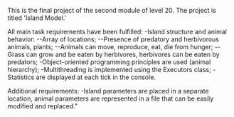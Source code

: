 This is the final project of the second module of level 20.
The project is titled 'Island Model.'

All main task requirements have been fulfilled:
-Island structure and animal behavior:
 --Array of locations;
 --Presence of predatory and herbivorous animals, plants;
 --Animals can move, reproduce, eat, die from hunger;
 --Grass can grow and be eaten by herbivores, herbivores can be eaten by predators;
-Object-oriented programming principles are used (animal hierarchy);
-Multithreading is implemented using the Executors class;
-Statistics are displayed at each tick in the console.

Additional requirements:
-Island parameters are placed in a separate location, animal parameters are represented in a file that can be easily modified and replaced."
